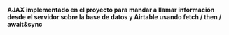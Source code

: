 #### AJAX implementado en el proyecto para mandar a llamar información desde el servidor sobre la base de datos y Airtable usando fetch / then / await&sync
